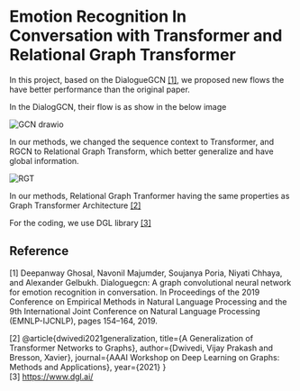 # Emotion Recognition In Conversation with Transformer and Relational Graph Transformer

In this project, based on the DialogueGCN  [[1]](#1), we proposed new flows the have better performance than the original paper. 

In the DialogGCN, their flow is as show in the below image

![GCN drawio](https://user-images.githubusercontent.com/16068098/232380690-e7ecb8a5-4419-4b92-a159-90ddc51d1bf1.png)

In our methods, we changed the sequence context to Transformer, and RGCN to Relational Graph Transform, which better generalize and have global information. 

![RGT](https://user-images.githubusercontent.com/16068098/232379831-352d43c3-2e8e-4c27-af18-50948ddf8421.png)

In our methods, Relational Graph Tranformer having the same properties as Graph Transformer Architecture [[2]](#2)

For the coding, we use DGL library [[3]](#3)

## Reference

<a id = "1">[1]</a>
Deepanway Ghosal, Navonil Majumder, Soujanya Poria, Niyati Chhaya,
and Alexander Gelbukh. Dialoguegcn: A graph convolutional neural
network for emotion recognition in conversation. In Proceedings of
the 2019 Conference on Empirical Methods in Natural Language
Processing and the 9th International Joint Conference on Natural
Language Processing (EMNLP-IJCNLP), pages 154–164, 2019. <br>

<a id = "2">[2]</a>
@article{dwivedi2021generalization,
  title={A Generalization of Transformer Networks to Graphs},
  author={Dwivedi, Vijay Prakash and Bresson, Xavier},
  journal={AAAI Workshop on Deep Learning on Graphs: Methods and Applications},
  year={2021}
}</br>
<a id = "3">[3]</a>
https://www.dgl.ai/

